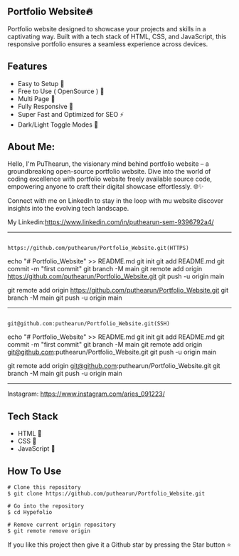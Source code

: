## Portfolio Website🔥

Portfolio website designed to showcase your projects and skills in a captivating way. Built with a tech stack of HTML, CSS, and JavaScript, this responsive portfolio ensures a seamless experience across devices.

## Features

- Easy to Setup 💯
- Free to Use ( OpenSource ) 🥳
- Multi Page 💎
- Fully Responsive 🚀
- Super Fast and Optimized for SEO ⚡
- Dark/Light Toggle Modes 🤘

## About Me:

Hello, I'm PuThearun, the visionary mind behind portfolio website – a groundbreaking open-source portfolio website. Dive into the world of coding excellence with portfolio website freely available source code, empowering anyone to craft their digital showcase effortlessly. 🌐✨

Connect with me on LinkedIn to stay in the loop with mu website discover insights into the evolving tech landscape.

My Linkedin:https://www.linkedin.com/in/puthearun-sem-9396792a4/

_______________________________________________________________________________________
											https://github.com/puthearun/Portfolio_Website.git(HTTPS)
echo "# Portfolio_Website" >> README.md
git init
git add README.md
git commit -m "first commit"
git branch -M main
git remote add origin https://github.com/puthearun/Portfolio_Website.git
git push -u origin main


git remote add origin https://github.com/puthearun/Portfolio_Website.git
git branch -M main
git push -u origin main
______________________________________________________________________________________________________
												git@github.com:puthearun/Portfolio_Website.git(SSH)
echo "# Portfolio_Website" >> README.md
git init
git add README.md
git commit -m "first commit"
git branch -M main
git remote add origin git@github.com:puthearun/Portfolio_Website.git
git push -u origin main


git remote add origin git@github.com:puthearun/Portfolio_Website.git
git branch -M main
git push -u origin main
________________________________________________________________________________________________________

Instagram: https://www.instagram.com/aries_091223/

## Tech Stack

- HTML 🚀
- CSS 🚀
- JavaScript 🚀

## How To Use

```
# Clone this repository
$ git clone https://github.com/puthearun/Portfolio_Website.git

# Go into the repository
$ cd Hypefolio

# Remove current origin repository
$ git remote remove origin
```

If you like this project then give it a Github star by pressing the Star button ⭐
